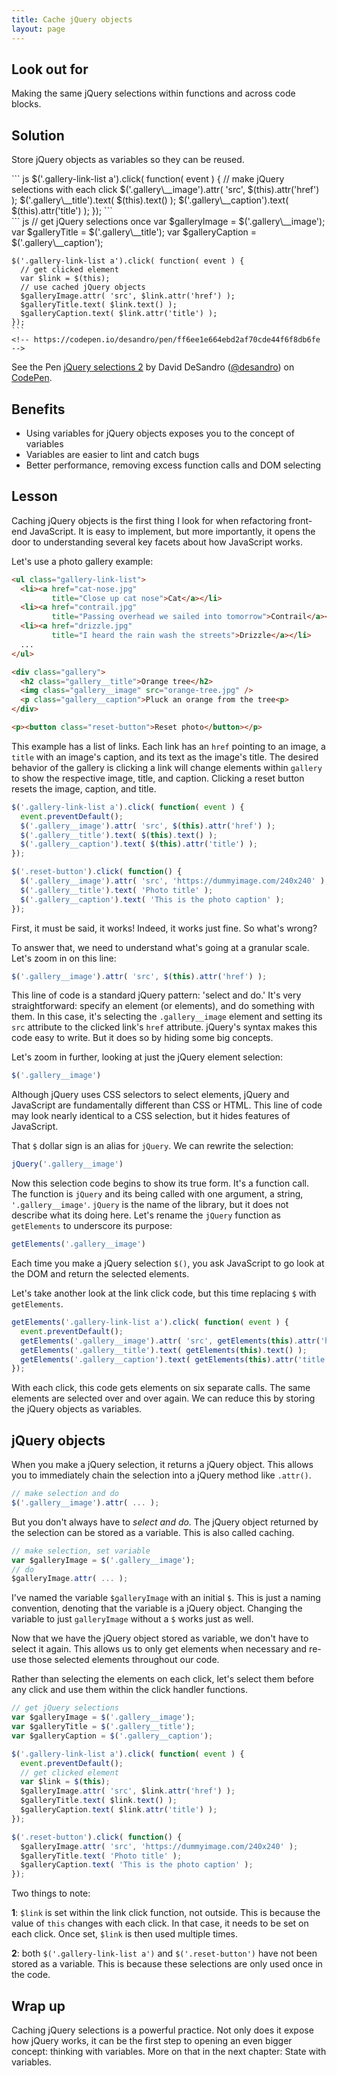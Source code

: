 ```yaml
---
title: Cache jQuery objects
layout: page
---
```


<div class="duo">
  <div class="duo__cell">
    <h2>Look out for</h2>
    <p>Making the same jQuery selections within functions and across code blocks.</p>
  </div>
  <div class="duo__cell">
    <h2>Solution</h2>
    <p>Store jQuery objects as variables so they can be reused.</p>
  </div>
</div>

<div class="duo code-compare">
  <div class="duo__cell code-compare__nay">
    ``` js
    $('.gallery-link-list a').click( function( event ) {
      // make jQuery selections with each click
      $('.gallery\__image').attr( 'src', $(this).attr('href') );
      $('.gallery\__title').text( $(this).text() );
      $('.gallery\__caption').text( $(this).attr('title') );
    });
    ```
    <!-- https://codepen.io/desandro/pen/ac902dc40335678393a2c9aef5356c9b -->
  </div>
  <div class="duo__cell code-compare__yay">
    ``` js
    // get jQuery selections once
    var $galleryImage = $('.gallery\__image');
    var $galleryTitle = $('.gallery\__title');
    var $galleryCaption = $('.gallery\__caption');

    $('.gallery-link-list a').click( function( event ) {
      // get clicked element
      var $link = $(this);
      // use cached jQuery objects
      $galleryImage.attr( 'src', $link.attr('href') );
      $galleryTitle.text( $link.text() );
      $galleryCaption.text( $link.attr('title') );
    });
    ```
    <!-- https://codepen.io/desandro/pen/ff6ee1e664ebd2af70cde44f6f8db6fe -->
  </div>
</div>

<!-- html-in-md <div class="lesson-content"> -->

<p data-height="500" data-theme-id="dark" data-slug-hash="ff6ee1e664ebd2af70cde44f6f8db6fe" data-default-tab="result" data-user="desandro" data-embed-version="2" data-pen-title="jQuery selections 2" class="codepen">See the Pen <a href="https://codepen.io/desandro/pen/ff6ee1e664ebd2af70cde44f6f8db6fe/">jQuery selections 2</a> by David DeSandro (<a href="https://codepen.io/desandro">@desandro</a>) on <a href="https://codepen.io">CodePen</a>.</p>
<script async src="https://production-assets.codepen.io/assets/embed/ei.js"></script>

## Benefits

+ Using variables for jQuery objects exposes you to the concept of variables
+ Variables are easier to lint and catch bugs
+ Better performance, removing excess function calls and DOM selecting

## Lesson

Caching jQuery objects is the first thing I look for when refactoring front-end JavaScript. It is easy to implement, but more importantly, it opens the door to understanding several key facets about how JavaScript works.

Let's use a photo gallery example:

``` html
<ul class="gallery-link-list">
  <li><a href="cat-nose.jpg"
         title="Close up cat nose">Cat</a></li>
  <li><a href="contrail.jpg"
         title="Passing overhead we sailed into tomorrow">Contrail</a></li>
  <li><a href="drizzle.jpg"
         title="I heard the rain wash the streets">Drizzle</a></li>
  ...
</ul>

<div class="gallery">
  <h2 class="gallery__title">Orange tree</h2>
  <img class="gallery__image" src="orange-tree.jpg" />
  <p class="gallery__caption">Pluck an orange from the tree<p>
</div>

<p><button class="reset-button">Reset photo</button></p>
```

This example has a list of links. Each link has an `href` pointing to an image, a `title` with an image's caption, and its text as the image's title. The desired behavior of the gallery is clicking a link will change elements within `gallery` to show the respective image, title, and caption. Clicking a reset button resets the image, caption, and title.

``` js
$('.gallery-link-list a').click( function( event ) {
  event.preventDefault();
  $('.gallery__image').attr( 'src', $(this).attr('href') );
  $('.gallery__title').text( $(this).text() );
  $('.gallery__caption').text( $(this).attr('title') );
});

$('.reset-button').click( function() {
  $('.gallery__image').attr( 'src', 'https://dummyimage.com/240x240' );
  $('.gallery__title').text( 'Photo title' );
  $('.gallery__caption').text( 'This is the photo caption' );
});
```

First, it must be said, it works! Indeed, it works just fine. So what's wrong?

To answer that, we need to understand what's going at a granular scale. Let's zoom in on this line:

``` js
$('.gallery__image').attr( 'src', $(this).attr('href') );
```

This line of code is a standard jQuery pattern: 'select and do.' It's very straightforward: specify an element (or elements), and do something with them. In this case, it's selecting the `.gallery__image` element and setting its `src` attribute to the clicked link's `href` attribute. jQuery's syntax makes this code easy to write. But it does so by hiding some big concepts.

Let's zoom in further, looking at just the jQuery element selection:

``` js
$('.gallery__image')
```

Although jQuery uses CSS selectors to select elements, jQuery and JavaScript are fundamentally different than CSS or HTML. This line of code may look nearly identical to a CSS selection, but it hides features of JavaScript.

That `$` dollar sign is an alias for `jQuery`. We can rewrite the selection:

``` js
jQuery('.gallery__image')
```

Now this selection code begins to show its true form. It's a function call. The function is `jQuery` and its being called with one argument, a string, `'.gallery__image'`. `jQuery` is the name of the library, but it does not describe what its doing here. Let's rename the `jQuery` function as `getElements` to underscore its purpose:

``` js
getElements('.gallery__image')
```

Each time you make a jQuery selection `$()`, you ask JavaScript to go look at the DOM and return the selected elements.

Let's take another look at the link click code, but this time replacing `$` with `getElements`.

``` js
getElements('.gallery-link-list a').click( function( event ) {
  event.preventDefault();
  getElements('.gallery__image').attr( 'src', getElements(this).attr('href') );
  getElements('.gallery__title').text( getElements(this).text() );
  getElements('.gallery__caption').text( getElements(this).attr('title') );
});
```

With each click, this code gets elements on six separate calls. The same elements are selected over and over again. We can reduce this by storing the jQuery objects as variables. 

## jQuery objects

When you make a jQuery selection, it returns a jQuery object. This allows you to immediately chain the selection into a jQuery method like `.attr()`.

``` js
// make selection and do
$('.gallery__image').attr( ... );
```

But you don't always have to _select and do._ The jQuery object returned by the selection can be stored as a variable. This is also called caching.

``` js
// make selection, set variable
var $galleryImage = $('.gallery__image');
// do
$galleryImage.attr( ... );
```

I've named the variable `$galleryImage` with an initial `$`. This is just a naming convention, denoting that the variable is a jQuery object. Changing the variable to just `galleryImage` without a `$` works just as well.

Now that we have the jQuery object stored as variable, we don't have to select it again. This allows us to only get elements when necessary and re-use those selected elements throughout our code.

Rather than selecting the elements on each click, let's select them before any click and use them within the click handler functions.

``` js
// get jQuery selections
var $galleryImage = $('.gallery__image');
var $galleryTitle = $('.gallery__title');
var $galleryCaption = $('.gallery__caption');

$('.gallery-link-list a').click( function( event ) {
  event.preventDefault();
  // get clicked element
  var $link = $(this);
  $galleryImage.attr( 'src', $link.attr('href') );
  $galleryTitle.text( $link.text() );
  $galleryCaption.text( $link.attr('title') );
});

$('.reset-button').click( function() {
  $galleryImage.attr( 'src', 'https://dummyimage.com/240x240' );
  $galleryTitle.text( 'Photo title' );
  $galleryCaption.text( 'This is the photo caption' );
});
```

Two things to note:

**1**: `$link` is set within the link click function, not outside. This is because the value of `this` changes with each click. In that case, it needs to be set on each click. Once set, `$link` is then used multiple times.

**2**: both `$('.gallery-link-list a')` and `$('.reset-button')` have not been stored as a variable. This is because these selections are only used once in the code.

## Wrap up

Caching jQuery selections is a powerful practice. Not only does it expose how jQuery works, it can be the first step to opening an even bigger concept: thinking with variables. More on that in the next chapter: State with variables.

<!-- html-in-md </div> -->
